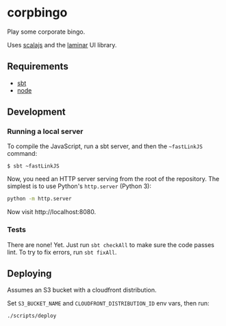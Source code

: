 corpbingo
=========

Play some corporate bingo.

Uses [scalajs](https://www.scala-js.org) and the
[laminar](https://laminar.dev) UI library.

## Requirements

- [sbt](https://www.scala-sbt.org)
- [node](https://nodejs.org/en/)

## Development

### Running a local server

To compile the JavaScript, run a sbt server, and then the `~fastLinkJS` command:

```
$ sbt ~fastLinkJS
```

Now, you need an HTTP server serving from the root of the repository. The
simplest is to use Python's `http.server` (Python 3):

```sh
python -m http.server
```

Now visit http://localhost:8080.

### Tests

There are none! Yet. Just run `sbt checkAll` to make sure the code passes
lint. To try to fix errors, run `sbt fixAll`.

## Deploying

Assumes an S3 bucket with a cloudfront distribution.

Set `S3_BUCKET_NAME` and `CLOUDFRONT_DISTRIBUTION_ID` env vars, then run:

```sh
./scripts/deploy
```
